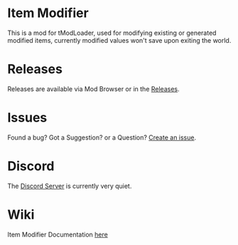 # Item Modifier
This is a mod for tModLoader, used for modifying existing or generated modified items, currently modified values won't save upon exiting the world.

# Releases
Releases are available via Mod Browser or in the [Releases](https://github.com/KryptonIon/ItemModifier/releases).

# Issues
Found a bug? Got a Suggestion? or a Question? [Create an issue](https://github.com/KryptonIon/ItemModifier/issues).

# Discord
The [Discord Server](https://discord.gg/UjQWNC2) is currently very quiet.

# Wiki
Item Modifier Documentation [here](https://github.com/KryptonIon/ItemModifier/wiki)
